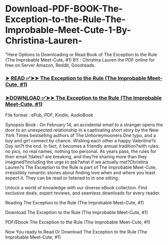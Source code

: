 # Download-PDF-BOOK-The-Exception-to-the-Rule-The-Improbable-Meet-Cute-1-By-Christina-Lauren-

"Here Options to Downloading or Read Book of The Exception to the Rule (The Improbable Meet-Cute, #1) BY : Christina Lauren the PDF online for free on Server Amazon, Reddit, Goodreads.

### [➤ READ ✅➤➤ The Exception to the Rule (The Improbable Meet-Cute, #1)](https://en.ebooksteach.xyz/?book=200033357-the-exception-to-the-rule)
### [➤DOWNLOAD ✅➤➤ The Exception to the Rule (The Improbable Meet-Cute, #1)](https://en.ebooksteach.xyz/?book=200033357-the-exception-to-the-rule)

File format : ePub, PDF, Kindle, AudioBook

Synopsis Book : On February 14, an accidental email to a stranger opens the door to an unexpected relationship in a captivating short story by the New York Times bestselling authors of The Unhoneymooners.One typo, and a boy and girl connect by chance. Wishing each other a happy Valentine?s Day isn?t the end. In fact, it becomes a friendly annual tradition?with rules: no pics, no real names, nothing too personal. As years pass, the rules for their email ?dates? are breaking, and they?re sharing more than they imagined?including the urge to ask?what if we actually met?Christina Lauren?s The Exception to the Rule is part of The Improbable Meet-Cute, irresistibly romantic stories about finding love when and where you least expect it. They can be read or listened to in one sitting.

Unlock a world of knowledge with our diverse eBook collection. Find exclusive deals, expert reviews, and seamless downloads for every reader.

Reading The Exception to the Rule (The Improbable Meet-Cute, #1)

Download The Exception to the Rule (The Improbable Meet-Cute, #1)

PDF/Ebook The Exception to the Rule (The Improbable Meet-Cute, #1)

Now You ready to Read Or Download The Exception to the Rule (The Improbable Meet-Cute, #1)
